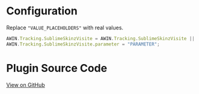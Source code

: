 
# Configuration

Replace `"VALUE_PLACEHOLDERS"` with real values.

``` javascript
AWIN.Tracking.SublimeSkinzVisite = AWIN.Tracking.SublimeSkinzVisite || {};
AWIN.Tracking.SublimeSkinzVisite.parameter = "PARAMETER";
```



# Plugin Source Code

[View on
GitHub](https://github.com/awin/awin-tracking/blob/master/web/thirdparty/sublimeSkinzVisite.js)